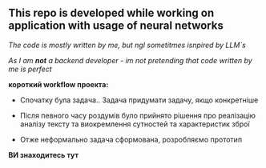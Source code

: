 ## This repo is developed while working on application with usage of **neural networks**
*The code is mostly written by me, but ngl sometitmes isnpired by LLM`s*

*As I am **not** a backend developer - im not pretending that code written by me is perfect*


**короткий workflow проекта:**
* Спочатку була задача.. Задача придумати задачу, якщо конкретніше

* Після певного часу роздумів було прийнято рішення про реалізацію аналізу тексту та виокремлення сутностей та характеристик зброї
* Отже неформально задача сформована, розробляємо прототип

**ВИ знаходитесь тут** 

